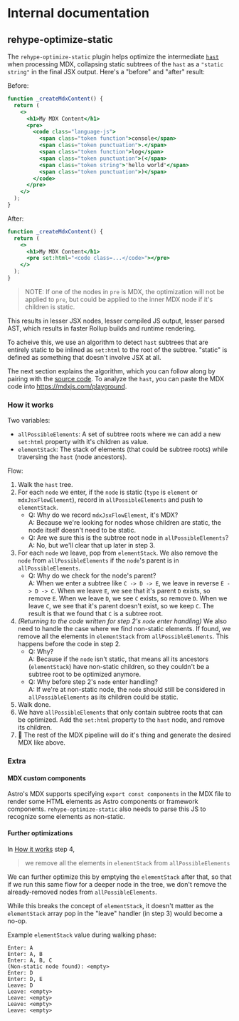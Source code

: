 # Internal documentation

## rehype-optimize-static

The `rehype-optimize-static` plugin helps optimize the intermediate [`hast`](https://github.com/syntax-tree/hast) when processing MDX, collapsing static subtrees of the `hast` as a `"static string"` in the final JSX output. Here's a "before" and "after" result:

Before:

```jsx
function _createMdxContent() {
  return (
    <>
      <h1>My MDX Content</h1>
      <pre>
        <code class="language-js">
          <span class="token function">console</span>
          <span class="token punctuation">.</span>
          <span class="token function">log</span>
          <span class="token punctuation">(</span>
          <span class="token string">'hello world'</span>
          <span class="token punctuation">)</span>
        </code>
      </pre>
    </>
  );
}
```

After:

```jsx
function _createMdxContent() {
  return (
    <>
      <h1>My MDX Content</h1>
      <pre set:html="<code class=...</code>"></pre>
    </>
  );
}
```

> NOTE: If one of the nodes in `pre` is MDX, the optimization will not be applied to `pre`, but could be applied to the inner MDX node if it's children is static.

This results in lesser JSX nodes, lesser compiled JS output, lesser parsed AST, which results in faster Rollup builds and runtime rendering.

To acheive this, we use an algorithm to detect `hast` subtrees that are entirely static to be inlined as `set:html` to the root of the subtree. "static" is defined as something that doesn't involve JSX at all.

The next section explains the algorithm, which you can follow along by pairing with the [source code](./rehype-optimize-static.ts). To analyze the `hast`, you can paste the MDX code into https://mdxjs.com/playground.

### How it works

Two variables:

- `allPossibleElements`: A set of subtree roots where we can add a new `set:html` property with it's children as value.
- `elementStack`: The stack of elements (that could be subtree roots) while traversing the `hast` (node ancestors).

Flow:

1. Walk the `hast` tree.
2. For each `node` we enter, if the `node` is static (`type` is `element` or `mdxJsxFlowElement`), record in `allPossibleElements` and push to `elementStack`.
    - Q: Why do we record `mdxJsxFlowElement`, it's MDX? <br>
      A: Because we're looking for nodes whose children are static, the node itself doesn't need to be static.
    - Q: Are we sure this is the subtree root node in `allPossibleElements`? <br>
      A: No, but we'll clear that up later in step 3.
3. For each `node` we leave, pop from `elementStack`. We also remove the `node` from `allPossibleElements` if the `node`'s parent is in `allPossibleElements`.
    - Q: Why do we check for the node's parent? <br>
      A: When we enter a subtree like `C -> D -> E`, we leave in reverse `E -> D -> C`. When we leave `E`, we see that it's parent `D` exists, so remove `E`. When we leave `D`, we see `C` exists, so remove `D`. When we leave `C`, we see that it's parent doesn't exist, so we keep `C`. The result is that we found that `C` is a subtree root.
4. _(Returning to the code written for step 2's `node` enter handling)_ We also need to handle the case where we find non-static elements. If found, we remove all the elements in `elementStack` from `allPossibleElements`. This happens before the code in step 2.
    - Q: Why? <br>
      A: Because if the `node` isn't static, that means all its ancestors (`elementStack`) have non-static children, so they couldn't be a subtree root to be optimized anymore.
    - Q: Why before step 2's `node` enter handling? <br>
      A: If we're at non-static node, the `node` should still be considered in `allPossibleElements` as its children could be static.
5. Walk done.
6. We have `allPossibleElements` that only contain subtree roots that can be optimized. Add the `set:html` property to the `hast` node, and remove its children.
7. 🎉 The rest of the MDX pipeline will do it's thing and generate the desired MDX like above.

### Extra

#### MDX custom components

Astro's MDX supports specifying `export const components` in the MDX file to render some HTML elements as Astro components or framework components. `rehype-optimize-static` also needs to parse this JS to recognize some elements as non-static.

#### Further optimizations

In [How it works](#how-it-works) step 4,

> we remove all the elements in `elementStack` from `allPossibleElements`

We can further optimize this by emptying the `elementStack` after that, so that if we run this same flow for a deeper node in the tree, we don't remove the already-removed nodes from `allPossibleElements`.

While this breaks the concept of `elementStack`, it doesn't matter as the `elementStack` array pop in the "leave" handler (in step 3) would become a no-op.

Example `elementStack` value during walking phase:

```
Enter: A
Enter: A, B
Enter: A, B, C
(Non-static node found): <empty>
Enter: D
Enter: D, E
Leave: D
Leave: <empty>
Leave: <empty>
Leave: <empty>
Leave: <empty>
```
